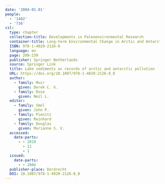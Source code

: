 ```yaml
---
date: '2004-01-01'
people:
  - '1402'
  - '736'
csl:
  type: chapter
  collection-title: Developments in Paleoenvironmental Research
  container-title: Long-term Environmental Change in Arctic and Antarctic Lakes
  ISBN: 978-1-4020-2126-8
  language: en
  page: 209-239
  publisher: Springer Netherlands
  source: Springer Link
  title: Lake sediments as records of arctic and antarctic pollution
  URL: https://doi.org/10.1007/978-1-4020-2126-8_8
  author:
    - family: Muir
      given: Derek C. G.
    - family: Rose
      given: Neil L.
  editor:
    - family: Smol
      given: John P.
    - family: Pienitz
      given: Reinhard
    - family: Douglas
      given: Marianne S. V.
  accessed:
    date-parts:
      - - 2019
        - 11
        - 1
  issued:
    date-parts:
      - - 2004
  publisher-place: Dordrecht
  DOI: 10.1007/978-1-4020-2126-8_8
---
```

